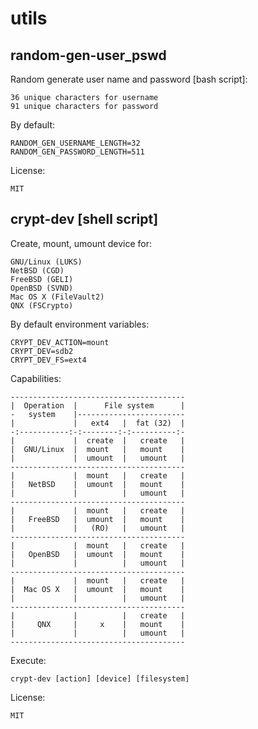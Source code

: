 # utils

random-gen-user_pswd
------------

Random generate user name and password [bash script]:

    36 unique characters for username
    91 unique characters for password

By default:

    RANDOM_GEN_USERNAME_LENGTH=32
    RANDOM_GEN_PASSWORD_LENGTH=511

License:

    MIT


crypt-dev [shell script]
------------

Create, mount, umount device for:

    GNU/Linux (LUKS)
    NetBSD (CGD)
    FreeBSD (GELI)
    OpenBSD (SVND)
    Mac OS X (FileVault2)
    QNX (FSCrypto)

By default environment variables:

    CRYPT_DEV_ACTION=mount
    CRYPT_DEV=sdb2
    CRYPT_DEV_FS=ext4

Capabilities:

    ---------------------------------------
    |  Operation  |      File system      |
    -   system    |------------------------
    |             |   ext4   |  fat (32)  |
    -:-----------:-:--------:-:----------:-
    |             |  create  |   create   |
    |  GNU/Linux  |  mount   |   mount    |
    |             |  umount  |   umount   |
    ---------------------------------------
    |             |  mount   |   create   |
    |   NetBSD    |  umount  |   mount    |
    |             |          |   umount   |
    ---------------------------------------
    |             |  mount   |   create   |
    |   FreeBSD   |  umount  |   mount    |
    |             |   (RO)   |   umount   |
    ---------------------------------------
    |             |  mount   |   create   |
    |   OpenBSD   |  umount  |   mount    |
    |             |          |   umount   |
    ---------------------------------------
    |             |  mount   |   create   |
    |  Mac OS X   |  umount  |   mount    |
    |             |          |   umount   |
    ---------------------------------------
    |             |          |   create   |
    |     QNX     |     x    |   mount    |
    |             |          |   umount   |
    ---------------------------------------

Execute:

    crypt-dev [action] [device] [filesystem]

License:

    MIT
